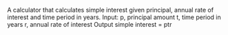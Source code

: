 A calculator that calculates simple interest given principal, annual rate of interest and time period in years.
Input:
   p, principal amount 
   t, time period in years 
   r, annual rate of interest 
Output simple interest = ptr
